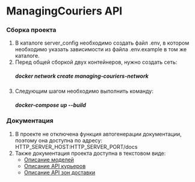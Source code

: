 # ManagingCouriers API #

### Сборка проекта ###

1. В каталоге server_config необходимо создать файл .env, в котором необходимо указать зависимости из файла 
   .env.example в том же каталоге.
2. Перед общей сборкой двух контейнеров, нужно создать сеть:
   ##### docker network create managing-couriers-network
3. Следующим шагом необходимо выполнить команду:
   ##### docker-compose up --build

### Документация

1. В проекте не отключена функция автогенерации документации, поэтому она доступна по адресу:
      HTTP_SERVER_HOST:HTTP_SERVER_PORT/docs
2. Также документация проекта доступна в текстовом виде:
   * [Описание моделей](docs/models.md)
   * [Описание API курьеров](docs/couriers_routes.md)
   * [Описание API зон доставки](docs/zones_routes.md)
